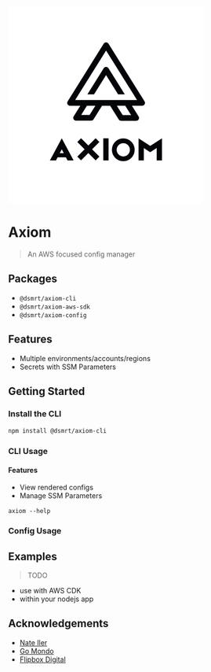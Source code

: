<picture>
  <source media="(prefers-color-scheme: dark)" srcset="./images/axiom-dark-mode.svg">
  <source media="(prefers-color-scheme: light)" srcset="./images/axiom-light-mode.svg">
  <img alt="Axiom logo" src="./images/axiom-light-mode.svg">
</picture>

# Axiom

> An AWS focused config manager

## Packages

- `@dsmrt/axiom-cli`
- `@dsmrt/axiom-aws-sdk`
- `@dsmrt/axiom-config`

## Features
- Multiple environments/accounts/regions
- Secrets with SSM Parameters

## Getting Started

### Install the CLI

```bash
npm install @dsmrt/axiom-cli
```

### CLI Usage

#### Features
- View rendered configs
- Manage SSM Parameters

```
axiom --help
```

### Config Usage

## Examples

> TODO

- use with AWS CDK
- within your nodejs app

## Acknowledgements

- [Nate Iler](https://github.com/nateiler)
- [Go Mondo](https://www.go-mondo.com)
- [Flipbox Digital](https://www.flipboxdigital.com)
